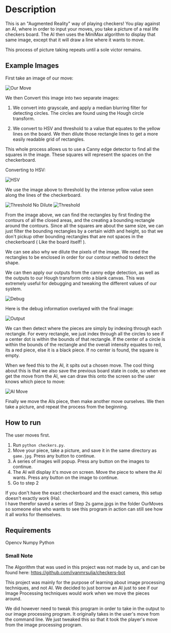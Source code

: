 # Description
This is an "Augmented Reality" way of playing checkers! You play against an AI, where
in order to input your moves, you take a picture of a real life checkers board. The AI
then uses the MiniMax algorithm to display that same image, except that it will draw a line
where it wants to move.

This process of picture taking repeats until a sole victor remains.

## Example Images

First take an image of our move:

![Our Move](./OurMoves/move3.jpg "Our Move" )

We then Convert this image into two separate images:

1. We convert into grayscale, and apply a median
blurring filter for detecting circles. The circles
are found using the Hough circle transform.

2. We convert to HSV and threshold to a value that
equates to the yellow lines on the board. We then
dilute those rectangle lines to get a more easily readable
grid of rectangles.

This whole process allows us to use a Canny edge detector 
to find all the squares in the image. These squares will
represent the spaces on the checkerboard.

Converting to HSV:

![HSV](./ImageStepOutputs/hsv3.png "HSV")

We use the image above to threshold by the intense yellow value
seen along the lines of the checkerboard.

![Threshold No Dilute](./ImageStepOutputs/thresh3.png "HSV Threshold No Dilution")
![Threshold](./ImageStepOutputs/dilute3.png "HSV Threshold")

From the image above, we can find the rectangles by first finding
the contours of all the closed areas, and the creating a bounding
rectangle around the contours. Since all the squares are about the
same size, we can just filter the bounding rectangles by a certain
width and height, so that we don't pickup other bounding rectangles
that are not spaces in the checkerboard ( Like the board itself! ).

We can see also why we dilute the pixels of the image. We need the rectangles
to be enclosed in order for our contour method to detect the shape.

We can then apply our outputs from the canny edge detection,
as well as the outputs to our Hough transform onto a blank canvas.
This was extremely useful for debugging and tweaking the different
values of our system.

![Debug](./ImageStepOutputs/debug3.png "Debug")

Here is the debug information overlayed with the final image:

![Output](./ImageStepOutputs/final3.png "Output")

We can then detect where the pieces are simply by indexing through
each rectangle. For every rectangle, we just index through all the circles
to see if a center dot is within the bounds of that rectangle. If the center of a
circle is within the bounds of the rectangle and the overall intensity equates to 
red, its a red piece, else it is a black piece. If no center is found, the square is empty.

When we feed this to the AI, it spits out a chosen move. The cool thing about this is that we
also save the previous board state in code, so when we get the move from the AI,
we can draw this onto the screen so the user knows which piece to move:

![AI Move](./AIMoves/ai3.png "AI Move")

Finally we move the AIs piece, then make another move ourselves.
We then take a picture, and repeat the process from the beginning.

## How to run
The user moves first.

1. Run ` python checkers.py `.
2. Move your piece, take a picture, and save it in the same directory as ` game.jpg `. Press any button to continue.
3. A series of images will popup. Press any button on the images to continue.
4. The AI will display it's move on screen. Move the piece to where the AI wants. Press any button on the image to continue.
5. Go to step 2

If you don't have the exact checkerboard and the exact camera, this setup doesn't exactly work (Ha). <br/>
I have therefor saved a series of Step 2s game.jpgs in the folder OurMoves so someone else who wants to see this program
in action can still see how it all works for themselves.

## Requirements
Opencv
Numpy
Python

### Small Note
The Algorithm that was used in this project was not made by us, and can be found here: 
https://github.com/ivanmrsulja/checkers-bot

This project was mainly for the purpose of learning about image processing techniques, and not AI.
We decided to just borrow an AI just to see if our Image Processing techniques would work when we move 
the pieces around.

We did however need to tweak this program in order to take in the output to our image processing
program. It originally takes in the user's move from the command line. We just tweaked this so that
it took the player's move from the image processing program.


